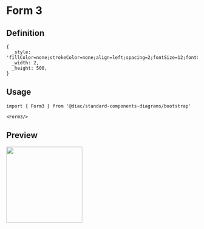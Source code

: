 # Form 3

## Definition

```
{
  _style: 'fillColor=none;strokeColor=none;align=left;spacing=2;fontSize=12;fontColor=#999999;',
  _width: 2,
  _height: 500,
}
```

## Usage

```
import { Form3 } from '@diac/standard-components-diagrams/bootstrap'

<Form3/>
```

## Preview

<img src="./form-3.png" width="200"/>
